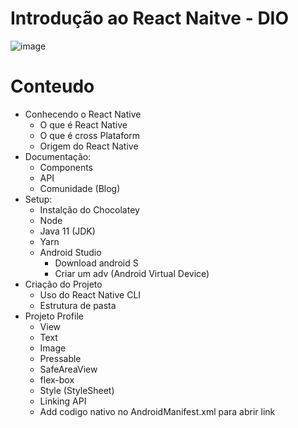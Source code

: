 # Introdução ao React Naitve - DIO

![image](https://user-images.githubusercontent.com/86542760/168216453-3bbf0b28-6a62-4c0e-a583-e93a75c67fee.png)

# Conteudo
- Conhecendo o React Native
  - O que é React Native
  - O que é cross Plataform
  - Origem do React Native
- Documentação:
  - Components
  - API
  - Comunidade (Blog)
- Setup:
  - Instalção do Chocolatey
  - Node
  - Java 11 (JDK)
  - Yarn
  - Android Studio
     - Download android S
     - Criar um adv (Android Virtual Device)
- Criação do Projeto
   - Uso do React Native CLI
   - Estrutura de pasta
- Projeto Profile
   - View
   - Text
   - Image
   - Pressable
   - SafeAreaView
   - flex-box
   - Style (StyleSheet)
   - Linking API
   - Add codigo nativo no AndroidManifest.xml para abrir link
   
